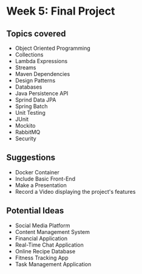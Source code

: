 # Week 5: Final Project

## Topics covered
- Object Oriented Programming
- Collections
- Lambda Expressions
- Streams
- Maven Dependencies
- Design Patterns
- Databases
- Java Persistence API
- Sprind Data JPA
- Spring Batch
- Unit Testing
- JUnit
- Mockito
- RabbitMQ
- Security

## Suggestions
- Docker Container
- Include Basic Front-End
- Make a Presentation
- Record a Video displaying the project's features

## Potential Ideas
- Social Media Platform
- Content Management System
- Financial Application
- Real-Time Chat Application
- Online Recipe Database
- Fitness Tracking App
- Task Management Application

